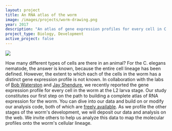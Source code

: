 ```yaml
---
layout: project
title: An RNA atlas of the worm
image: /images/projects/worm-drawing.png
year: 2017
description: "An atlas of gene expression profiles for every cell in C. elegans"
project_type: Biology, Development
active_project: false
---
```


![](/images/projects/worm-cell-atlas-large.png)

How many different types of cells are there in an animal? For the C. elegans nematode, the answer is known, because the entire cell lineage has been defined. However, the extent to which each of the cells in the worm has a distinct gene expression profile is not known. In collaboration with the labs of [Bob Waterston](http://waterston.gs.washington.edu/) and [Jay Shendure](http://krishna.gs.washington.edu/), we recently reported the gene expression profile for every cell in the worm at the L2 larva stage. Our study constitutes our first step on the path to building a complete atlas of RNA expression for the worm. You can dive into our data and build on or modify our analysis code, both of which are [freely available](http://atlas.gs.washington.edu). As we profile the other stages of the worm's development, we will deposit our data and analysis on the web. We invite others to help us analyze this data to map the molecular profiles onto the worm's cellular lineage.  
